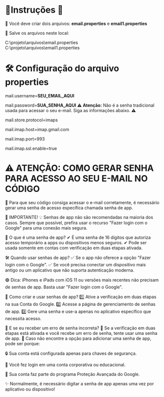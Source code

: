 # 🚀Instruções 🚀

📌 Você deve criar dois arquivos:
**email.properties** e **email1.properties**

📂 Salve os arquivos neste local:

C:\projeto\arquivos\email.properties  
C:\projeto\arquivos\email1.properties 


# 🛠 Configuração do arquivo properties

mail.username=**SEU_EMAIL_AQUI**

mail.password=**SUA_SENHA_AQUI**   ⚠️ **Atenção:** Não é a senha tradicional usada para acessar o seu e-mail. Siga as informações abaixo. ⚠️

mail.store.protocol=imaps

mail.imap.host=imap.gmail.com

mail.imap.port=993

mail.imap.ssl.enable=true


# ⚠️ ATENÇÃO: COMO GERAR SENHA PARA ACESSO AO SEU E-MAIL NO CÓDIGO
🔐 Para que seu código consiga acessar o e-mail corretamente, é necessário gerar uma senha de acesso específica chamada senha de app.

 📌 IMPORTANTE!
💡 Senhas de app não são recomendadas na maioria dos casos. Sempre que possível, prefira usar o recurso "Fazer login com o Google" para uma conexão mais segura.

🔑 O que é uma senha de app?
✔ É uma senha de 16 dígitos que autoriza acesso temporário a apps ou dispositivos menos seguros. ✔ Pode ser usada somente em contas com verificação em duas etapas ativada.

🛠 Quando usar senhas de app?
✅ Se o app não oferece a opção "Fazer login com o Google". ✅ Se você precisa conectar um dispositivo mais antigo ou um aplicativo que não suporta autenticação moderna.

🟢 Dica: iPhones e iPads com iOS 11 ou versões mais recentes não precisam de senhas de app. Basta usar "Fazer login com o Google".

🔄 Como criar e usar senhas de app?
1️⃣ Ative a verificação em duas etapas na sua Conta do Google. 2️⃣ Acesse a página de gerenciamento de senhas de app. 3️⃣ Gere uma senha e use-a apenas no aplicativo específico que necessita acesso.

🔎 E se eu receber um erro de senha incorreta?
🔸 Se a verificação em duas etapas está ativada e você recebe um erro de senha, tente usar uma senha de app. 🔸 Caso não encontre a opção para adicionar uma senha de app, pode ser porque:

🔒 Sua conta está configurada apenas para chaves de segurança.

🏢 Você fez login em uma conta corporativa ou educacional.

🔐 Sua conta faz parte do programa Proteção Avançada do Google.

✨ Normalmente, é necessário digitar a senha de app apenas uma vez por aplicativo ou dispositivo!
